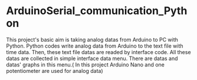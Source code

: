 # ArduinoSerial_communication_Python
This project's basic aim is taking analog datas from Arduino to PC with Python. Python codes write analog data from Arduino to the text file with time data. Then, these text file datas are readed by interface code. All these datas are collected in simple interface data menu. There are datas and datas' graphs in this menu.( In this project Arduino Nano and one potentiometer are used for analog data)
